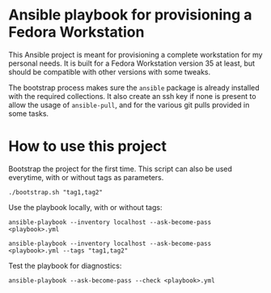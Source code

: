 # Ansible playbook for provisioning a Fedora Workstation

This Ansible project is meant for provisioning a complete workstation for my
personal needs. It is built for a Fedora Workstation version 35 at least, but
should be compatible with other versions with some tweaks.

The bootstrap process makes sure the `ansible` package is already installed with
the required collections. It also create an ssh key if none is present to
allow the usage of `ansible-pull`, and for the various git pulls provided in
some tasks.

# How to use this project

Bootstrap the project for the first time. This script can also be used
everytime, with or without tags as parameters.

`./bootstrap.sh "tag1,tag2"`

Use the playbook locally, with or without tags:

`ansible-playbook --inventory localhost --ask-become-pass <playbook>.yml`

`ansible-playbook --inventory localhost --ask-become-pass <playbook>.yml --tags "tag1,tag2"`

Test the playbook for diagnostics:

`ansible-playbook --ask-become-pass --check <playbook>.yml`

